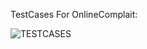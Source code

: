 TestCases For OnlineComplait:

![TESTCASES](https://user-images.githubusercontent.com/94163912/143100433-e4142a3f-0bff-401e-9649-fed8d78a9655.png)

